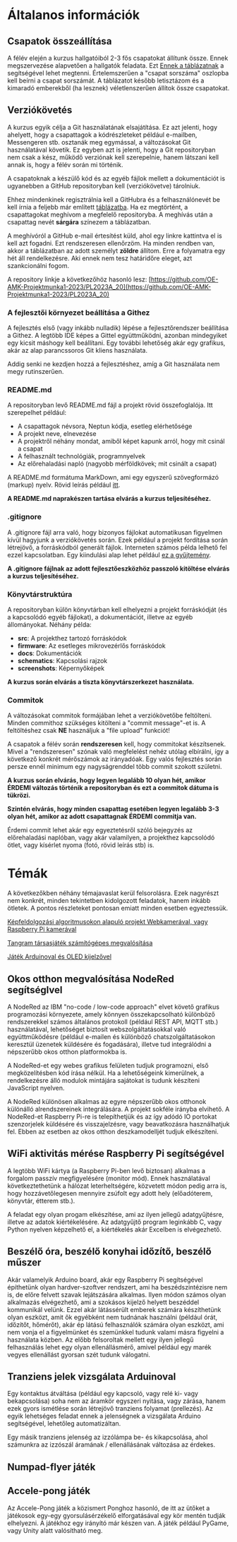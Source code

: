 # Általanos információk

## Csapatok összeállítása

A félév elején a kurzus hallgatóiból 2-3 fős csapatokat állítunk össze. Ennek megszervezése alapvetően a hallgatók feladata. Ezt
[Ennek a táblázatnak](https://docs.google.com/spreadsheets/d/1BPvd-QJT9Fd2HLqn0v-txxHA3oMNaa7M44eLx-d2CMs/edit#gid=0)
a segítségével lehet megtenni. Értelemszerűen a "csapat sorszáma" oszlopba kell beírni
a csapat sorszámát. A táblázatot később letisztázom és a kimaradó emberekből (ha
lesznek) véletlenszerűen állítok össze csapatokat.

## Verziókövetés

A kurzus egyik célja a Git használatának elsajátítása. Ez azt jelenti, hogy ahelyett,
hogy a csapattagok a kódrészleteket például e-mailben, Messengeren stb. osztanák meg
egymással, a változásokat Git használatával követik. Ez egyben azt is jelenti, hogy
a Git repositoryban nem csak a kész, működő verziónak kell szerepelnie, hanem látszani
kell annak is, hogy a félév során mi történik.

A csapatoknak a készülő kód és az egyéb fájlok mellett a dokumentációt is ugyanebben a
GitHub repositoryban kell (verziókövetve) tárolniuk.

Ehhez mindenkinek regisztrálnia kell a GitHubra és a felhasználónevét be kell írnia a
feljebb már említett [táblázatba](https://docs.google.com/spreadsheets/d/1BPvd-QJT9Fd2HLqn0v-txxHA3oMNaa7M44eLx-d2CMs/edit#gid=0). Ha ez megtörtént, a csapattagokat meghívom a megfelelő repositoryba.
A meghívás után a csapattag nevét **sárgára** színezem a táblázatban.

A meghívóról a GitHub e-mail értesítést küld, ahol egy linkre kattintva el is kell azt fogadni.
Ezt rendszeresen ellenőrzöm. Ha minden rendben van, akkor a táblázatban az adott személyt
**zöldre** állítom. Erre a folyamatra egy hét áll rendelkezésre. Aki ennek nem tesz határidőre eleget,
azt szankcionálni fogom.

A repository linkje a következőhöz hasonló lesz:
[https://github.com/OE-AMK-Projektmunka1-2023/PL2023A_20](https://github.com/OE-AMK-Projektmunka1-2023/PL2023A_20)

### A fejlesztői környezet beállítása a Githez

A fejlesztés első (vagy inkább nulladik) lépése a fejlesztőrendszer beállítása a Githez. A legtöbb
IDE képes a Gittel együttműködni, azonban mindegyiket egy kicsit máshogy kell beállítani. Egy
további lehetőség akár egy grafikus, akár az alap parancssoros Git kliens használata.

Addig senki ne kezdjen hozzá a fejlesztéshez, amíg a Git használata nem megy rutinszerűen.

### README.md

A repositoryban levő README.md fájl a projekt rövid összefoglalója.
Itt szerepelhet például:

 * A csapattagok névsora, Neptun kódja, esetleg elérhetősége
 * A projekt neve, elnevezése
 * A projektről néhány mondat, amiből képet kapunk arról, hogy mit csinál a csapat
 * A felhasznált technológiák, programnyelvek
 * Az előrehaladási napló (nagyobb mérföldkövek; mit csinált a csapat)

A README.md formátuma MarkDown, ami egy egyszerű szövegformázó (markup) nyelv.
Rövid leírás például [itt](https://www.markdownguide.org/basic-syntax/).

**A README.md naprakészen tartása elvárás a kurzus teljesítéséhez.**

### .gitignore

A .gitignore fájl arra való, hogy bizonyos fájlokat automatikusan figyelmen kívül
hagyjunk a verziókövetés során. Ezek például a projekt fordítása során létrejövő,
a forráskódból generált fájlok. Interneten számos példa lelhető fel ezzel kapcsolatban.
Egy kiindulási alap lehet például
[ez a gyűjtemény](https://github.com/github/gitignore).

**A .gitignore fájlnak az adott fejlesztőeszközhöz passzoló kitöltése elvárás
a kurzus teljesítéséhez.**

### Könyvtárstruktúra

A repositoryban külön könyvtárban kell elhelyezni a projekt forráskódját (és a
kapcsolódó egyéb fájlokat), a dokumentációt, illetve az egyéb állományokat.
Néhány példa:

 * **src**: A projekthez tartozó forráskódok
 * **firmware**: Az esetleges mikrovezérlős forráskódok
 * **docs**: Dokumentációk
 * **schematics**: Kapcsolási rajzok
 * **screenshots**: Képernyőképek

**A kurzus során elvárás a tiszta könyvtárszerkezet használata.**

### Commitok

A változásokat commitok formájában lehet a verziókövetőbe feltölteni. Minden
commithoz szükséges kitölteni a "commit message"-et is. A feltöltéshez
csak **NE** használjuk a "file upload" funkciót!

A csapatok a félév során **rendszeresen** kell, hogy commitokat készítsenek.
Mivel a "rendszeresen" szónak való megfelelést nehéz utólag elbírálni,
így a következő konkrét mérőszámok az irányadóak. Egy valós fejlesztés
során persze ennél minimum egy nagyságrenddel több commit szokott születni.

**A kurzus során elvárás, hogy legyen legalább 10 olyan hét, amikor ÉRDEMI
változás történik a repositoryban és ezt a commitok dátuma is tükrözi.**

**Szintén elvárás, hogy minden csapattag esetében legyen legalább 3-3 olyan hét,
amikor az adott csapattagnak ÉRDEMI commitja van.**

Érdemi commit lehet akár egy egyeztetésről szóló bejegyzés az előrehaladási
naplóban, vagy akár valamilyen, a projekthez kapcsolódó ötlet, vagy kísérlet nyoma
(fotó, rövid leírás stb) is.

# Témák

A következőkben néhány témajavaslat kerül felsorolásra. Ezek nagyrészt nem
konkrét, minden tekintetben kidolgozott feladatok, hanem inkább ötletek.
A pontos részleteket pontosan emiatt minden esetben egyeztessük.

[Képfeldolgozási algoritmusokon alapuló projekt Webkamerával, vagy Raspberry Pi kamerával](kepfeldolgozas.md)

[Tangram társasjáték számítógépes megvalósítása](tangram.md)

[Játék Arduinoval és OLED kijelzővel](arduino-jatek.md)

## Okos otthon megvalósítása NodeRed segítséglvel

A NodeRed az IBM "no-code / low-code approach" elvet követő grafikus programozási
környezete, amely könnyen összekapcsolható különböző rendszerekkel számos általános protokoll
(például REST API, MQTT stb.) használatával, lehetőséget biztosít webszolgáltatásokkal
való együttműködésre (például e-mailen és különböző chatszolgáltatásokon keresztül
üzenetek küldésére és fogadására), illetve tud integrálódni a népszerűbb okos otthon
platformokba is.

A NodeRed-et egy webes grafikus felületen tudjuk programozni, első megközelítésben
kód írása nélkül. Ha a lehetőségeink kimerülnek, a rendelkezésre álló modulok
mintájára sajátokat is tudunk készíteni JavaScript nyelven.

A NodeRed különösen alkalmas az egyre népszerűbb okos otthonok különálló
alrendszereinek integrálására. A projekt sokféle irányba elvihető. A NodeRed-et Raspberry Pi-re
is telepíthetjük és az így adódó IO portokat szenzorjelek küldésére és visszajelzésre, vagy
beavatkozásra használhatjuk fel. Ebben az esetben az okos otthon deszkamodelljét
tudjuk elkészíteni.

## WiFi aktivitás mérése Raspberry Pi segítségével

A legtöbb WiFi kártya (a Raspberry Pi-ben levő biztosan) alkalmas a forgalom passzív
megfigyelésére (monitor mód). Ennek használatával következtethetünk a hálózat
leterheltségére, közvetett módon pedig arra is, hogy hozzávetőlegesen mennyire
zsúfolt egy adott hely (előadóterem, könyvtár, étterem stb.).

A feladat egy olyan progam elkészítése, ami az ilyen jellegű adatgyűjtésre,
illetve az adatok kiértékelésére. Az adatgyűjtő program leginkább C, vagy
Python nyelven képzelhető el, a kiértékelés akár Excelben is elvégezhető.

## Beszélő óra, beszélő konyhai időzítő, beszélő műszer

Akár valamelyik Arduino board, akár egy Raspberry Pi segítségével építhetünk olyan
hardver-szoftver rendszert, ami ha beszédszintézisre nem is, de előre felvett szavak
lejátszására alkalmas. Ilyen módon számos olyan alkalmazás elvégezhető, ami a
szokásos kijelző helyett beszéddel kommunikál velünk. Ezzel akár látássérült emberek
számára készíthetünk olyan eszközt, amit ők egyébként nem tudnának használni
(például órát, időzítőt, hőmérőt), akár ép látású felhasználók számára olyan eszközt,
ami nem vonja el a figyelmünket és szemünkkel tudunk valami másra figyelni a
használata közben. Az előbb felsoroltak mellett egy ilyen jellegű felhasználás lehet
egy olyan ellenállásmérő, amivel például egy marék vegyes ellenállást gyorsan szét
tudunk válogatni.

## Tranziens jelek vizsgálata Arduinoval

Egy kontaktus átváltása (például egy kapcsoló, vagy relé ki- vagy bekapcsolása) soha nem
az áramkör egyszeri nyitása, vagy zárása, hanem ezek gyors ismétlése során létrejövő
tranziens folyamat (prellezés). Az egyik lehetséges feladat ennek a jelenségnek a
vizsgálata Arduino segítségével, lehetőleg automatizáltan.

Egy másik tranziens jelenség az izzólámpa be- és kikapcsolása, ahol számunkra
az izzószál áramának / ellenállásának változása az érdekes.

## Numpad-flyer játék



## Accele-pong játék

Az Accele-Pong játék a közismert Ponghoz hasonló, de itt az ütőket a játékosok egy-egy
gyorsulásérzékelő elforgatásával egy kör mentén tudják elhelyezni. A játékhoz egy
irányító már készen van. A játék például PyGame, vagy Unity alatt valósítható meg.
